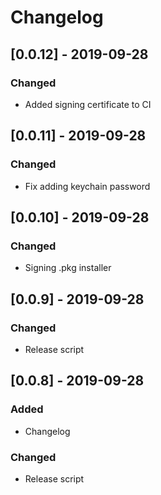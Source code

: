 # Changelog

## [0.0.12] - 2019-09-28

### Changed
- Added signing certificate to CI

## [0.0.11] - 2019-09-28

### Changed
- Fix adding keychain password

## [0.0.10] - 2019-09-28

### Changed
- Signing .pkg installer

## [0.0.9] - 2019-09-28

### Changed
- Release script

## [0.0.8] - 2019-09-28

### Added
- Changelog

### Changed
- Release script